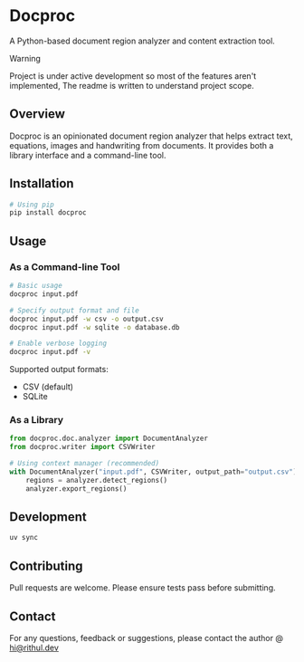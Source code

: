 # Docproc

A Python-based document region analyzer and content extraction tool.

> [!WARNING]  
> Project is under active development so most of the features aren't implemented, The readme is written to understand project scope.

## Overview

Docproc is an opinionated document region analyzer that helps extract text, equations, images and handwriting from documents. It provides both a library interface and a command-line tool.

## Installation

```bash
# Using pip
pip install docproc
```

## Usage

### As a Command-line Tool

```bash
# Basic usage
docproc input.pdf

# Specify output format and file
docproc input.pdf -w csv -o output.csv
docproc input.pdf -w sqlite -o database.db

# Enable verbose logging
docproc input.pdf -v
```

Supported output formats:

- CSV (default)
- SQLite

### As a Library

```python
from docproc.doc.analyzer import DocumentAnalyzer
from docproc.writer import CSVWriter

# Using context manager (recommended)
with DocumentAnalyzer("input.pdf", CSVWriter, output_path="output.csv") as analyzer:
    regions = analyzer.detect_regions()
    analyzer.export_regions()
```

## Development

```bash
uv sync
```

## Contributing

Pull requests are welcome. Please ensure tests pass before submitting.

## Contact

For any questions, feedback or suggestions, please contact the author @ [hi@rithul.dev](mailto:hi@rithul.dev)
